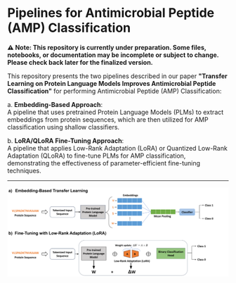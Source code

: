 # **Pipelines for Antimicrobial Peptide (AMP) Classification**
**⚠️ Note: This repository is currently under preparation. Some files, notebooks, or documentation may be incomplete or subject to change. Please check back later for the finalized version.**

This repository presents the two pipelines described in our paper **"Transfer Learning on Protein Language Models Improves
Antimicrobial Peptide Classification"** for performing Antimicrobial Peptide (AMP) Classification:

a. **Embedding-Based Approach**:  
   A pipeline that uses pretrained Protein Language Models (PLMs) to extract embeddings from protein sequences, which are then utilized for AMP classification using shallow classifiers.

b. **LoRA/QLoRA Fine-Tuning Approach**:  
   A pipeline that applies Low-Rank Adaptation (LoRA) or Quantized Low-Rank Adaptation (QLoRA) to fine-tune PLMs for AMP classification, demonstrating the effectiveness of parameter-efficient fine-tuning techniques.

---
![Pipelines Illustration](pipelines.png)
